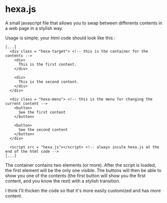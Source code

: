 hexa.js
=======

A small javascript file that allows you to swap between differents contents in a web page in a stylish way.

Usage is simple; your html code should look like this :

```
[...]
  <div class = "hexa-target"> <!-- this is the container for the contents -->
    <div>
      This is the first content.
    </div>
    
    <div>
      This is the second content.
    </div>
  </div>
  
  <div class = "hexa-menu"> <!-- this is the menu for changing the current content -->
    <button>
      See the first content
    </button>
    
    <button>
      See the second content
    </button>
  </div>
  
  <script src = "hexa.js"></script> <!-- always incule hexa.js at the end of the html code -->
[...]
```

The container contains two elements (or more). After the script is loaded, the first element will be the only one visible. The buttons will then be able to show you one of the contents (the first button will show you the first content, and you know the rest) with a stylish transition.

I think I'll thicken the code so that it's more easily customized and has more content.
